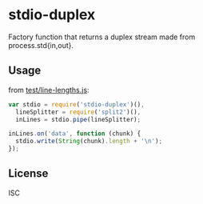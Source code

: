 ﻿
<!--#echo json="package.json" key="name" underline="=" -->
stdio-duplex
============
<!--/#echo -->

<!--#echo json="package.json" key="description" -->
Factory function that returns a duplex stream made from process.std{in,out}.
<!--/#echo -->


Usage
-----

from [test/line-lengths.js](test/line-lengths.js):

<!--#include file="test/line-lengths.js" start="  //#u" stop="  //#r"
  outdent="  " code="javascript" -->
<!--#verbatim lncnt="9" -->
```javascript
var stdio = require('stdio-duplex')(),
  lineSplitter = require('split2')(),
  inLines = stdio.pipe(lineSplitter);

inLines.on('data', function (chunk) {
  stdio.write(String(chunk).length + '\n');
});
```
<!--/include-->




<!--#toc stop="scan" -->


License
-------
<!--#echo json="package.json" key=".license" -->
ISC
<!--/#echo -->
